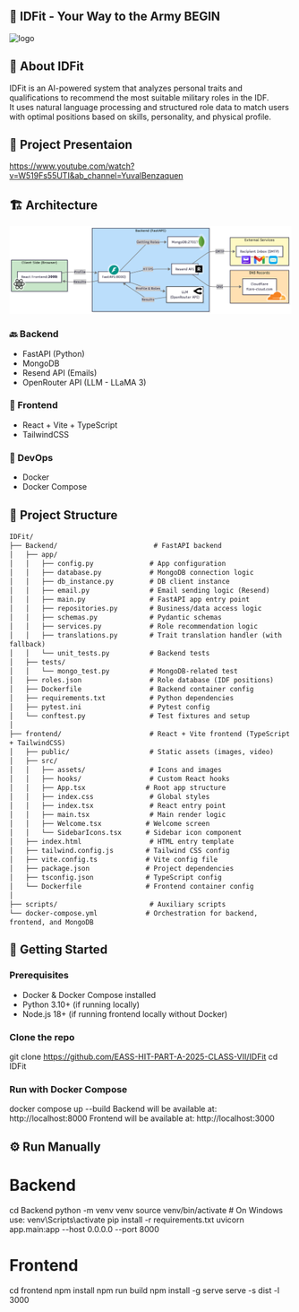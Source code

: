 ## 🚀 IDFit - Your Way to the Army BEGIN

![logo](https://github.com/user-attachments/assets/d4cb7426-6704-4372-b2dd-11922b5b7394)

## 🌟 About IDFit
IDFit is an AI-powered system that analyzes personal traits and qualifications to recommend the most suitable military roles in the IDF.  
It uses natural language processing and structured role data to match users with optimal positions based on skills, personality, and physical profile.

## 🎥 Project Presentaion

https://www.youtube.com/watch?v=W519Fs55UTI&ab_channel=YuvalBenzaquen

## 🏗️ Architecture

![ארכיטקטורה](https://raw.githubusercontent.com/EASS-HIT-PART-A-2025-CLASS-VII/IDFit/main/frontend/public/architecture.png)


### 🔙 Backend
- FastAPI (Python)
- MongoDB
- Resend API (Emails)
- OpenRouter API (LLM - LLaMA 3)

### 🎨 Frontend
- React + Vite + TypeScript
- TailwindCSS

### 🐳 DevOps
- Docker
- Docker Compose

## 📁 Project Structure

```plaintext
IDFit/
├── Backend/                        # FastAPI backend
│   ├── app/
│   │   ├── config.py              # App configuration
│   │   ├── database.py            # MongoDB connection logic
│   │   ├── db_instance.py         # DB client instance
│   │   ├── email.py               # Email sending logic (Resend)
│   │   ├── main.py                # FastAPI app entry point
│   │   ├── repositories.py        # Business/data access logic
│   │   ├── schemas.py             # Pydantic schemas
│   │   ├── services.py            # Role recommendation logic
│   │   ├── translations.py        # Trait translation handler (with fallback)
│   │   └── unit_tests.py          # Backend tests
│   ├── tests/
│   │   └── mongo_test.py          # MongoDB-related test
│   ├── roles.json                 # Role database (IDF positions)
│   ├── Dockerfile                 # Backend container config
│   ├── requirements.txt           # Python dependencies
│   ├── pytest.ini                 # Pytest config
│   └── conftest.py                # Test fixtures and setup
│
├── frontend/                      # React + Vite frontend (TypeScript + TailwindCSS)
│   ├── public/                    # Static assets (images, video)
│   ├── src/
│   │   ├── assets/                # Icons and images
│   │   ├── hooks/                 # Custom React hooks
│   │   ├── App.tsx               # Root app structure
│   │   ├── index.css              # Global styles
│   │   ├── index.tsx              # React entry point
│   │   ├── main.tsx               # Main render logic
│   │   ├── Welcome.tsx           # Welcome screen
│   │   └── SidebarIcons.tsx      # Sidebar icon component
│   ├── index.html                 # HTML entry template
│   ├── tailwind.config.js        # Tailwind CSS config
│   ├── vite.config.ts            # Vite config file
│   ├── package.json              # Project dependencies
│   ├── tsconfig.json             # TypeScript config
│   └── Dockerfile                # Frontend container config
│
├── scripts/                       # Auxiliary scripts
└── docker-compose.yml            # Orchestration for backend, frontend, and MongoDB
```

## 🚀 Getting Started

### Prerequisites
- Docker & Docker Compose installed
- Python 3.10+ (if running locally)
- Node.js 18+ (if running frontend locally without Docker)


### Clone the repo
git clone https://github.com/EASS-HIT-PART-A-2025-CLASS-VII/IDFit
cd IDFit

### Run with Docker Compose
docker compose up --build
Backend will be available at: http://localhost:8000
Frontend will be available at: http://localhost:3000

## ⚙️ Run Manually
# Backend
cd Backend
python -m venv venv
source venv/bin/activate  # On Windows use: venv\Scripts\activate
pip install -r requirements.txt
uvicorn app.main:app --host 0.0.0.0 --port 8000

# Frontend
cd frontend
npm install
npm run build
npm install -g serve
serve -s dist -l 3000
